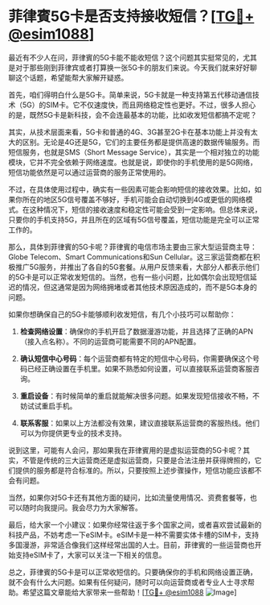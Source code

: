 # 菲律賓5G卡是否支持接收短信？[[TG💪+ @esim1088](https://t.me/s/esim1088)]

最近有不少人在问，菲律賓的5G卡能不能收短信？这个问题其实挺常见的，尤其是对于那些刚到菲律宾或者打算换一张5G卡的朋友们来说。今天我们就来好好聊聊这个话题，希望能帮大家解开疑惑。

首先，咱们得明白什么是5G卡。简单来说，5G卡就是一种支持第五代移动通信技术（5G）的SIM卡。它不仅速度快，而且网络稳定性也更好。不过，很多人担心的是，既然5G卡是新科技，会不会连最基本的功能，比如收发短信都搞不定呢？

其实，从技术层面来看，5G卡和普通的4G、3G甚至2G卡在基本功能上并没有太大的区别。无论是4G还是5G，它们的主要任务都是提供高速的数据传输服务。而短信服务，也就是SMS（Short Message Service），其实是一个相对独立的功能模块，它并不完全依赖于网络速度。也就是说，即使你的手机使用的是5G网络，短信功能依然是可以通过运营商的服务正常使用的。

不过，在具体使用过程中，确实有一些因素可能会影响短信的接收效果。比如，如果你所在的地区5G信号覆盖不够好，手机可能会自动切换到4G或更低的网络模式。在这种情况下，短信的接收速度和稳定性可能会受到一定影响。但总体来说，只要你的手机支持5G，并且所在的区域有5G信号覆盖，短信功能是完全可以正常工作的。

那么，具体到菲律賓的5G卡呢？菲律賓的电信市场主要由三家大型运营商主导：Globe Telecom、Smart Communications和Sun Cellular。这三家运营商都在积极推广5G服务，并推出了各自的5G套餐。从用户反馈来看，大部分人都表示他们的5G卡是可以正常收发短信的。当然，也有一些小问题，比如偶尔会出现短信延迟的情况，但这通常是因为网络拥堵或者其他技术原因造成的，而不是5G本身的问题。

如果你想确保自己的5G卡能够顺利收发短信，有几个小技巧可以帮助你：

1. **检查网络设置**：确保你的手机开启了数据漫游功能，并且选择了正确的APN（接入点名称）。不同的运营商可能需要不同的APN配置。
   
2. **确认短信中心号码**：每个运营商都有特定的短信中心号码，你需要确保这个号码已经正确设置在手机里。如果不熟悉如何设置，可以直接联系运营商客服咨询。

3. **重启设备**：有时候简单的重启就能解决很多问题。如果发现短信接收不畅，不妨试试重启手机。

4. **联系客服**：如果以上方法都没有效果，建议直接联系运营商的客服热线。他们可以为你提供更专业的技术支持。

说到这里，可能有人会问，那如果我在菲律賓用的是虚拟运营商的5G卡呢？其实，不管是传统的三大运营商还是虚拟运营商，只要是合法注册并获得牌照的，它们提供的服务都是符合标准的。所以，只要按照上述步骤操作，短信功能应该都不会有问题。

当然，如果你对5G卡还有其他方面的疑问，比如流量使用情况、资费套餐等，也可以随时向我提问。我会尽力为大家解答。

最后，给大家一个小建议：如果你经常往返于多个国家之间，或者喜欢尝试最新的科技产品，不妨考虑一下eSIM卡。eSIM卡是一种不需要实体卡槽的SIM卡，支持多国漫游，非常适合像我们这样经常出国的人士。目前，菲律賓的一些运营商也开始支持eSIM卡了，大家可以关注一下相关的信息。

总之，菲律賓的5G卡是可以正常收短信的。只要确保你的手机和网络设置正确，就不会有什么大问题。如果有任何疑问，随时可以向运营商或者专业人士寻求帮助。希望这篇文章能给大家带来一些帮助！[[TG💪+ @esim1088](https://t.me/s/esim1088) ![Image](https://i.postimg.cc/4NQfJmqS/Snipaste-2025-05-13-00-14-12.png)]